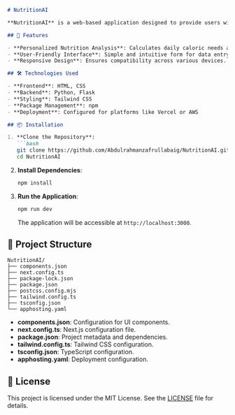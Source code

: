 
````markdown
# NutritionAI

**NutritionAI** is a web-based application designed to provide users with personalized nutritional insights. By analyzing user inputs such as age, weight, height, gender, activity level, and dietary goals, the application calculates daily calorie requirements and macronutrient distributions, assisting users in achieving their health objectives.

## 🚀 Features

- **Personalized Nutrition Analysis**: Calculates daily caloric needs and macronutrient breakdown based on user inputs.
- **User-Friendly Interface**: Simple and intuitive form for data entry.
- **Responsive Design**: Ensures compatibility across various devices.

## 🛠️ Technologies Used

- **Frontend**: HTML, CSS
- **Backend**: Python, Flask
- **Styling**: Tailwind CSS
- **Package Management**: npm
- **Deployment**: Configured for platforms like Vercel or AWS

## 📦 Installation

1. **Clone the Repository**:
   ```bash
   git clone https://github.com/Abdulrahmanzafrullabaig/NutritionAI.git
   cd NutritionAI
````

2. **Install Dependencies**:

   ```bash
   npm install
   ```

3. **Run the Application**:

   ```bash
   npm run dev
   ```

   The application will be accessible at `http://localhost:3000`.

## 📁 Project Structure

```
NutritionAI/
├── components.json
├── next.config.ts
├── package-lock.json
├── package.json
├── postcss.config.mjs
├── tailwind.config.ts
├── tsconfig.json
└── apphosting.yaml
```

* **components.json**: Configuration for UI components.
* **next.config.ts**: Next.js configuration file.
* **package.json**: Project metadata and dependencies.
* **tailwind.config.ts**: Tailwind CSS configuration.
* **tsconfig.json**: TypeScript configuration.
* **apphosting.yaml**: Deployment configuration.

## 📄 License

This project is licensed under the MIT License. See the [LICENSE](https://github.com/Abdulrahmanzafrullabaig/NutritionAI/blob/main/LICENSE) file for details.
